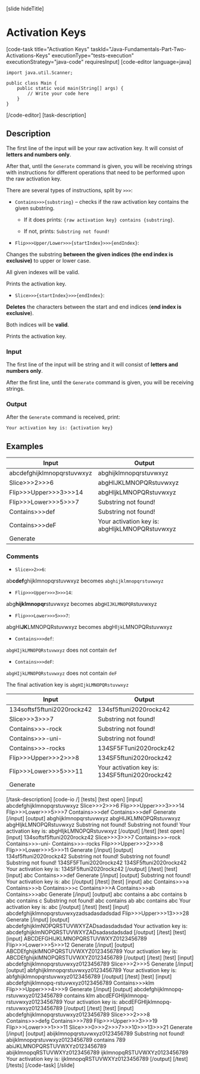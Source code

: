 [slide hideTitle]
# Activation Keys
[code-task title="Activation Keys" taskId="Java-Fundamentals-Part-Two-Activations-Keys" executionType="tests-execution" executionStrategy="java-code" requiresInput]
[code-editor language=java]
```
import java.util.Scanner;

public class Main {
    public static void main(String[] args) {
        // Write your code here
    }
}
```
[/code-editor]
[task-description]
## Description

The first line of the input will be your raw activation key. It will consist of **letters and numbers only**.

After that, until the `Generate` command is given, you will be receiving strings with instructions for different operations that need to be performed upon the raw activation key.

There are several types of instructions, split by `>>>`:

* `Contains>>>{substring}` – checks if the raw activation key contains the given substring.

  - If it does prints: `{raw activation key} contains {substring}`.

  - If not, prints: `Substring not found!`

* `Flip>>>Upper/Lower>>>{startIndex}>>>{endIndex}`:

Changes the substring **between the given indices (the end index is exclusive)** to upper or lower case.

All given indexes will be valid.

Prints the activation key.

- `Slice>>>{startIndex}>>>{endIndex}`:

**Deletes** the characters between the start and end indices (**end index is exclusive**).

Both indices will be **valid**.

Prints the activation key.

### Input

The first line of the input will be string and it will consist of **letters and numbers only**.

After the first line, until the `Generate` command is given, you will be receiving strings.

### Output

After the `Generate` command is received, print:

`Your activation key is: {activation key}`

## Examples
| **Input** | **Output** |
| --- | --- |
| abcdefghijklmnopqrstuvwxyz | abghijklmnopqrstuvwxyz |
| Slice\>\>\>2\>\>\>6 | abgHIJKLMNOPQRstuvwxyz |
| Flip\>\>\>Upper\>\>\>3\>\>\>14 | abgHIjkLMNOPQRstuvwxyz |
| Flip\>\>\>Lower\>\>\>5\>\>\>7 | Substring not found! |
| Contains\>\>\>def | Substring not found! |
| Contains\>\>\>deF | Your activation key is: abgHIjkLMNOPQRstuvwxyz |
| Generate |  |

### Comments

* `Slice>>2>>6`:

ab**cdef**ghijklmnopqrstuvwxyz becomes `abghijklmnopqrstuvwxyz`

* `Flip>>>Upper>>>3>>>14`:

abg**hijklmnopqr**stuvwxyz becomes abg`HIJKLMNOPQR`stuvwxyz

* `Flip>>>Lower>>>5>>>7`:

abgHI**JK**LMNOPQRstuvwxyz becomes abgHI`jk`LMNOPQRstuvwxyz

* `Contains>>>def`:

`abgHIjkLMNOPQRstuvwxyz` does not contain `def`

* `Contains>>>deF`:

`abgHIjkLMNOPQRstuvwxyz` does not contain `deF`

The final activation key is `abgHIjkLMNOPQRstuvwxyz`

| **Input** | **Output** |
| --- | --- |
| 134softsf5ftuni2020rockz42 | 134sf5ftuni2020rockz42 |
| Slice\>\>\>3\>\>\>7 | Substring not found! |
| Contains\>\>\>-rock | Substring not found! |
| Contains\>\>\>-uni- | Substring not found! |
| Contains\>\>\>-rocks | 134SF5FTuni2020rockz42 |
| Flip\>\>\>Upper\>\>\>2\>\>\>8 | 134SF5ftuni2020rockz42 |
| Flip\>\>\>Lower\>\>\>5\>\>\>11 | Your activation key is: 134SF5ftuni2020rockz42 |
| Generate |  |

[/task-description]
[code-io /]
[tests]
[test open]
[input]
abcdefghijklmnopqrstuvwxyz
Slice\>\>\>2\>\>\>6
Flip\>\>\>Upper\>\>\>3\>\>\>14
Flip\>\>\>Lower\>\>\>5\>\>\>7
Contains\>\>\>def
Contains\>\>\>deF
Generate
[/input]
[output]
abghijklmnopqrstuvwxyz
abgHIJKLMNOPQRstuvwxyz
abgHIjkLMNOPQRstuvwxyz
Substring not found!
Substring not found!
Your activation key is: abgHIjkLMNOPQRstuvwxyz
[/output]
[/test]
[test open]
[input]
134softsf5ftuni2020rockz42
Slice\>\>\>3\>\>\>7
Contains\>\>\>-rock
Contains\>\>\>-uni-
Contains\>\>\>-rocks
Flip\>\>\>Upper\>\>\>2\>\>\>8
Flip\>\>\>Lower\>\>\>5\>\>\>11
Generate
[/input]
[output]
134sf5ftuni2020rockz42
Substring not found!
Substring not found!
Substring not found!
134SF5FTuni2020rockz42
134SF5ftuni2020rockz42
Your activation key is: 134SF5ftuni2020rockz42
[/output]
[/test]
[test]
[input]
abc
Contains\>\>\>def
Generate
[/input]
[output]
Substring not found!
Your activation key is: abc
[/output]
[/test]
[test]
[input]
abc
Contains\>\>\>a
Contains\>\>\>b
Contains\>\>\>c
Contains\>\>\>A
Contains\>\>\>ab
Contains\>\>\>abc
Generate
[/input]
[output]
abc contains a
abc contains b
abc contains c
Substring not found!
abc contains ab
abc contains abc
Your activation key is: abc
[/output]
[/test]
[test]
[input]
abcdefghijklmnopqrstuvwxyzadsadasdadsdad
Flip\>\>\>Upper\>\>\>13\>\>\>28
Generate
[/input]
[output]
abcdefghijklmNOPQRSTUVWXYZADsadasdadsdad
Your activation key is: abcdefghijklmNOPQRSTUVWXYZADsadasdadsdad
[/output]
[/test]
[test]
[input]
ABCDEFGHIJKLMNOPQRSTUVWXYZ0123456789
Flip\>\>\>Lower\>\>\>5\>\>\>12
Generate
[/input]
[output]
ABCDEfghijklMNOPQRSTUVWXYZ0123456789
Your activation key is: ABCDEfghijklMNOPQRSTUVWXYZ0123456789
[/output]
[/test]
[test]
[input]
abcdefghijklmnopqrstuvwxyz0123456789
Slice\>\>\>2\>\>\>5
Generate
[/input]
[output]
abfghijklmnopqrstuvwxyz0123456789
Your activation key is: abfghijklmnopqrstuvwxyz0123456789
[/output]
[/test]
[test]
[input]
abcdefghijklmnopq-rstuvwxyz0123456789
Contains\>\>\>klm
Flip\>\>\>Upper\>\>\>4\>\>\>9
Generate
[/input]
[output]
abcdefghijklmnopq-rstuvwxyz0123456789 contains klm
abcdEFGHIjklmnopq-rstuvwxyz0123456789
Your activation key is: abcdEFGHIjklmnopq-rstuvwxyz0123456789
[/output]
[/test]
[test]
[input]
abcdefghijklmnopqrstuvwxyz0123456789
Slice\>\>\>2\>\>\>8
Contains\>\>\>defg
Contains\>\>\>789
Flip\>\>\>Upper\>\>\>3\>\>\>19
Flip\>\>\>Lower\>\>\>1\>\>\>11
Slice\>\>\>0\>\>\>2\>\>\>7\>\>\>10\>\>\>13\>\>\>21
Generate
[/input]
[output]
abijklmnopqrstuvwxyz0123456789
Substring not found!
abijklmnopqrstuvwxyz0123456789 contains 789
abiJKLMNOPQRSTUVWXYz0123456789
abijklmnopqRSTUVWXYz0123456789
ijklmnopqRSTUVWXYz0123456789
Your activation key is: ijklmnopqRSTUVWXYz0123456789
[/output]
[/test]
[/tests]
[/code-task]
[/slide]
